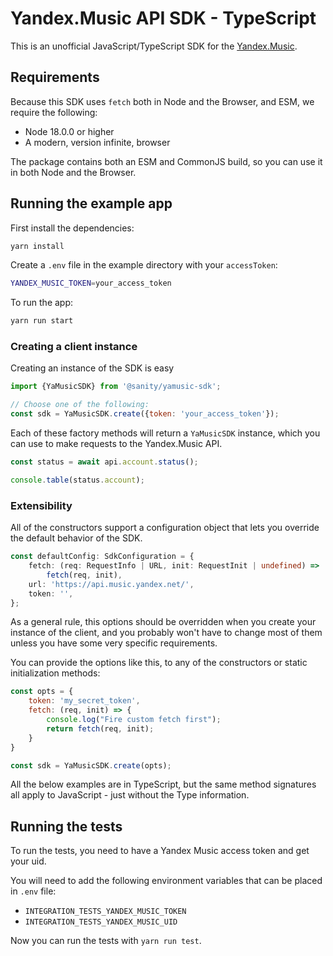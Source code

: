 # Yandex.Music API SDK - TypeScript

This is an unofficial JavaScript/TypeScript SDK for
the [Yandex.Music](https://music.yandex.ru/).

## Requirements

Because this SDK uses `fetch` both in Node and the Browser, and ESM, we require the following:

- Node 18.0.0 or higher
- A modern, version infinite, browser

The package contains both an ESM and CommonJS build, so you can use it in both Node and the Browser.

## Running the example app

First install the dependencies:

```bash
yarn install
```

Create a `.env` file in the example directory with your `accessToken`:

```bash .env
YANDEX_MUSIC_TOKEN=your_access_token
```

To run the app:

```bash
yarn run start
```

### Creating a client instance

Creating an instance of the SDK is easy

```js
import {YaMusicSDK} from '@sanity/yamusic-sdk';

// Choose one of the following:
const sdk = YaMusicSDK.create({token: 'your_access_token'});
```

Each of these factory methods will return a `YaMusicSDK` instance, which you can use to make
requests to the Yandex.Music API.

```js
const status = await api.account.status();

console.table(status.account);
```

### Extensibility

All of the constructors support a configuration object that lets you override the default behavior
of the SDK.

```ts
const defaultConfig: SdkConfiguration = {
    fetch: (req: RequestInfo | URL, init: RequestInit | undefined) =>
        fetch(req, init),
    url: 'https://api.music.yandex.net/',
    token: '',
};
```

As a general rule, this options should be overridden when you create your instance of the client,
and you probably won't have to change most of them unless you have some very specific requirements.

You can provide the options like this, to any of the constructors or static initialization methods:

```js
const opts = {
    token: 'my_secret_token',
    fetch: (req, init) => {
        console.log("Fire custom fetch first");
        return fetch(req, init);
    }
}

const sdk = YaMusicSDK.create(opts);
```

All the below examples are in TypeScript, but the same method signatures all apply to JavaScript -
just without the Type information.

## Running the tests

To run the tests, you need to have a Yandex Music access token and get your uid.

You will need to add the following environment variables that can be placed in `.env` file:

- `INTEGRATION_TESTS_YANDEX_MUSIC_TOKEN`
- `INTEGRATION_TESTS_YANDEX_MUSIC_UID`

Now you can run the tests with `yarn run test`.
